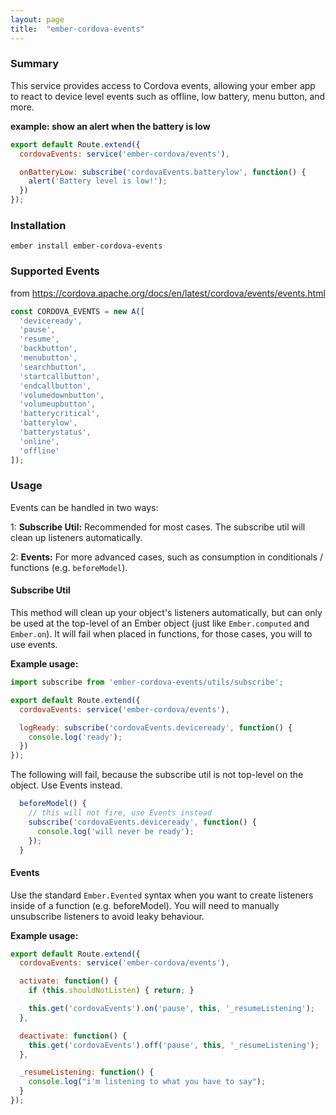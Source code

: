 ```yaml
---
layout: page
title:  "ember-cordova-events"
---
```


### Summary

This service provides access to Cordova events, allowing your ember app to react to device level events such as offline, low battery, menu button, and more.

**example: show an alert when the battery is low**

```js
export default Route.extend({
  cordovaEvents: service('ember-cordova/events'),

  onBatteryLow: subscribe('cordovaEvents.batterylow', function() {
    alert('Battery level is low!');
  })
});
```

### Installation

```
ember install ember-cordova-events
```

### Supported Events

from <https://cordova.apache.org/docs/en/latest/cordova/events/events.html>

```javascript
const CORDOVA_EVENTS = new A([
  'deviceready',
  'pause',
  'resume',
  'backbutton',
  'menubutton',
  'searchbutton',
  'startcallbutton',
  'endcallbutton',
  'volumedownbutton',
  'volumeupbutton',
  'batterycritical',
  'batterylow',
  'batterystatus',
  'online',
  'offline'
]);
```

### Usage

Events can be handled in two ways:

1: **Subscribe Util:** Recommended for most cases. The subscribe util will clean up listeners automatically.

2: **Events:** For more advanced cases, such as consumption in conditionals / functions (e.g. `beforeModel`).

#### Subscribe Util

This method will clean up your object's listeners automatically, but can only be used at the top-level of an Ember object
(just like `Ember.computed` and `Ember.on`). It will fail when placed in functions, for those cases, you will to use events.


**Example usage:**

```js
import subscribe from 'ember-cordova-events/utils/subscribe';

export default Route.extend({
  cordovaEvents: service('ember-cordova/events'),

  logReady: subscribe('cordovaEvents.deviceready', function() {
    console.log('ready');
  })
});
```

The following will fail, because the subscribe util is not top-level on the object. Use Events instead.

```javascript
  beforeModel() {
    // this will not fire, use Events instead
    subscribe('cordovaEvents.deviceready', function() {
      console.log('will never be ready');
    });
  }
```

#### Events

Use the standard `Ember.Evented` syntax when you want to create listeners inside of a function (e.g. beforeModel).
You will need to manually unsubscribe listeners to avoid leaky behaviour.

**Example usage:**

```javascript
export default Route.extend({
  cordovaEvents: service('ember-cordova/events'),

  activate: function() {
    if (this.shouldNotListen) { return; }

    this.get('cordovaEvents').on('pause', this, '_resumeListening');
  },

  deactivate: function() {
    this.get('cordovaEvents').off('pause', this, '_resumeListening');
  },

  _resumeListening: function() {
    console.log("i'm listening to what you have to say");
  }
});
```
